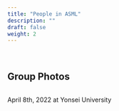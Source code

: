 ```yaml
---
title: "People in ASML"
description: ""
draft: false
weight: 2
---
```

<br>

## Group Photos
<div class="col-sm-4 portfolio-item shuffle-item">
  <img src="/images/group_20220408.jpeg" alt="">
  <div class="portfolio-hover">
      <p>April 8th, 2022 at Yonsei University</p>
  </div>
  </div>
</div>

<!--div class="col-sm-4 portfolio-item shuffle-item">
  <img src="/images/Group_2020summer.jpeg" alt="">
  <div class="portfolio-hover">
    <div class="portfolio-content">
      <a href="/images/Group_2020summer.jpeg" class="portfolio-popup"><i class="icon ion-search"></i></a>
      <a class="h3">August 14th, 2020</a>
      <p> Air-Sea Lab, Yonsei Univ. </p>
    </div>
  </div>
</div>

<div class="col-sm-4 portfolio-item shuffle-item">
  <img src="/images/Group_photo_20191226.png" alt="">
  <div class="portfolio-hover">
    <div class="portfolio-content">
      <a href="/images/Group_photo_20191226.png" class="portfolio-popup"><i class="icon ion-search"></i></a>
      <a class="h3">December 26th, 2019</a>
      <p> Seven Springs, Gwanghwamoon </p>
    </div>
  </div>
</div>


<div class="col-sm-4 portfolio-item shuffle-item">
  <img src="/images/group_med.jpeg" alt="">
  <div class="portfolio-hover">
    <div class="portfolio-content">
      <a href="/images/group_med.jpeg" class="portfolio-popup"><i class="icon ion-search"></i></a>
      <a class="h3">June 26th, 2019</a>
      <p> Min's Kitchen </p>
    </div>
  </div>
</div>

<div class="col-sm-4 portfolio-item shuffle-item">
  <img src="/images/Group_photo_20190130_fix.jpg" alt="">
  <div class="portfolio-hover">
    <div class="portfolio-content">
      <a href="/images/Group_photo_20190130_fix.jpg" class="portfolio-popup"><i class="icon ion-search"></i></a>
      <a class="h3">January 30th, 2019</a>
      <p> Science Hall #544 </p>
    </div>
  </div>
</div>

<div class="col-sm-4 portfolio-item shuffle-item">
  <img src="/images/groupphoto_20181220_fix.jpg" alt="">
  <div class="portfolio-hover">
    <div class="portfolio-content">
      <a href="/images/groupphoto_20181220_fix.jpg" class="portfolio-popup"><i class="icon ion-search"></i></a>
      <a class="h3">December 20th, 2018</a>
      <p> Min's Kitchen </p>
    </div>
  </div>
</div>

<div class="col-sm-4 portfolio-item shuffle-item">
  <img src="/images/groupphoto.jpg" alt="">
  <div class="portfolio-hover">
    <div class="portfolio-content">
      <a href="/images/groupphoto.jpg" class="portfolio-popup"><i class="icon ion-search"></i></a>
      <a class="h3">September 6th, 2018</a>
      <p> Science Hall #544 </p>
    </div>
  </div>
</div-->
